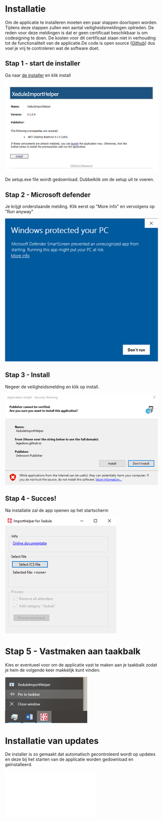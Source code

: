 # Installatie
Om de applicatie te installeren moeten een paar stappen doorlopen worden. Tijdens deze stappen zullen een aantal veiligheidsmeldingen optreden. De reden voor deze meldingen is dat er geen certificaat beschikbaar is om codesigning te doen. De kosten voor dit certificaat staan niet in verhouding tot de functionaliteit van de applicatie.De code is open source  ([Github](https://github.com/LegeDoos/XeduleImport)) dus voel je vrij te controleren wat de software doet.

## Stap 1 - start de installer

Ga naar <a href="https://legedoos.github.io/XeduleImport/Installer/Publish.html" target="_blank">de installer</a> en klik install

![Download installer](install01.png)

De setup.exe file wordt gedownload. Dubbelklik om de setup uit te voeren.

## Stap 2 - Microsoft defender

Je krijgt onderstaande melding. Klik eerst op "More info" en vervolgens op "Run anyway"

![Negeer veiligheidsmelding](install02.png)

## Stap 3 - Install

Negeer de veiligheidsmelding en klik op install.

![Install 3](install03.png)

## Stap 4 - Succes!

Na installatie zal de app openen op het startscherm

![Install 4](install04.png)

# Stap 5 - Vastmaken aan taakbalk

Kies er eventueel voor om de applicatie vast te maken aan je taakbalk zodat je hem de volgende keer makkelijk kunt vinden:

![Install 5](install05.png)

# Installatie van updates

De installer is zo gemaakt dat automatisch gecontroleerd wordt op updates en deze bij het starten van de applicatie worden gedownload en geïnstalleerd.


![Terug naar home](index.md)
